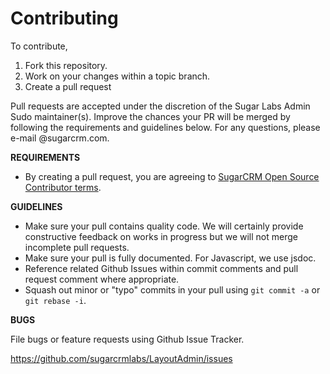 # Contributing

To contribute,

1. Fork this repository.
1. Work on your changes within a topic branch.
1. Create a pull request

Pull requests are accepted under the discretion of the Sugar Labs Admin Sudo maintainer(s). 
Improve the chances your PR will be merged by following the requirements and guidelines below. 
For any questions, please e-mail <blank>@sugarcrm.com.

**REQUIREMENTS**
- By creating a pull request, you are agreeing to [SugarCRM Open Source Contributor terms](CONTRIBUTOR_TERMS.pdf).

**GUIDELINES**
- Make sure your pull contains quality code. We will certainly provide constructive feedback on works in progress but we will not merge incomplete pull requests.
- Make sure your pull is fully documented. For Javascript, we use jsdoc.
- Reference related Github Issues within commit comments and pull request comment where appropriate.
- Squash out minor or "typo" commits in your pull using `git commit -a` or `git rebase -i`.

**BUGS**

File bugs or feature requests using Github Issue Tracker.

https://github.com/sugarcrmlabs/LayoutAdmin/issues

